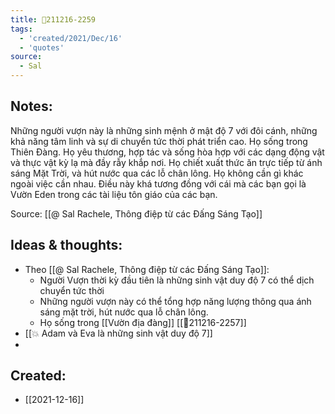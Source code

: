 ```yaml
---
title: 💬211216-2259
tags:
  - 'created/2021/Dec/16'
  - 'quotes'
source:
  - Sal
---
```


## Notes:
Những người vượn này là những sinh mệnh ở mật độ 7 với đôi cánh, những khả năng tâm linh và sự di chuyển tức thời phát triển cao. Họ sống trong Thiên Đàng. Họ yêu thương, hợp tác và sống hòa hợp với các dạng động vật và thực vật kỳ lạ mà đầy rẫy khắp nơi. Họ chiết xuất thức ăn trực tiếp từ ánh sáng Mặt Trời, và hút nước qua các lỗ chân lông. Họ không cần gì khác ngoài việc cần nhau. Điều này khá tương đồng với cái mà các bạn gọi là Vườn Eden trong các tài liệu tôn giáo của các bạn.

Source: [[@ Sal Rachele, Thông điệp từ các Đấng Sáng Tạo]]

## Ideas & thoughts:
- Theo [[@ Sal Rachele, Thông điệp từ các Đấng Sáng Tạo]]:
	- Người Vượn thời kỳ đầu tiên là những sinh vật duy độ 7 có thể dịch chuyển tức thời
	- Những người vượn này có thể tổng hợp năng lượng thông qua ánh sáng mặt trời, hút nước qua lỗ chân lông.
	- Họ sống trong [[Vườn địa đàng]] [[💬211216-2257]]
- [[💥 Adam và Eva là những sinh vật duy độ 7]]
- 
## Created:
- [[2021-12-16]]
